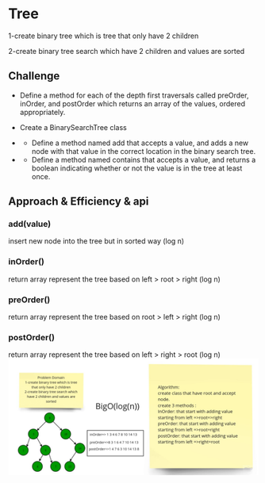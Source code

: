 # Tree

1-create binary tree which is tree that only have 2 children

2-create binary tree search which have 2 children and values are sorted

## Challenge

- Define a method for each of the depth first traversals called preOrder, inOrder, and postOrder which returns an array of the values, ordered appropriately.

- Create a BinarySearchTree class
- - Define a method named add that accepts a value, and adds a new node with that value in the correct location in the binary search tree.
- - Define a method named contains that accepts a value, and returns a boolean indicating whether or not the value is in the tree at least once.

## Approach & Efficiency & api

### add(value)

insert new node into the tree but in sorted way (log n)

### inOrder()

return array represent the tree based on left > root > right (log n)

### preOrder()

return array represent the tree based on root > left > right (log n)

### postOrder()

return array represent the tree based on left > right > root (log n)
![](Whiteboard1.jpg)
